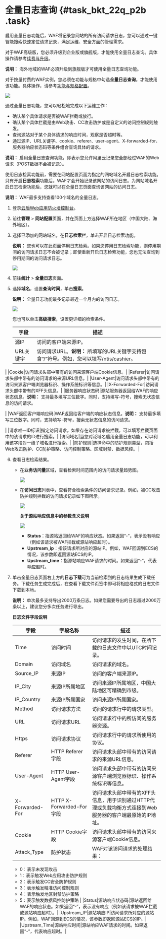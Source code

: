 # 全量日志查询 {#task_bkt_22q_p2b .task}

启用全量日志功能后，WAF将记录您网站的所有访问请求日志，您可以通过一键智能搜索快速定位请求记录，满足运维、安全方面的管理需求。

对于WAF高级版，您必须升级到企业版或旗舰版，才能使用全量日志查询。具体操作请参考[续费与升级](../../../../cn.zh-CN/产品定价/续费与升级.md#)。

**说明：** 海外地域的WAF必须升级到旗舰版才可使用全量日志查询功能。

对于按量付费的WAF实例，您必须在功能与规格中勾选**全量日志查询**，才能使用该功能。具体操作，请参考[功能与规格配置](cn.zh-CN/用户指南/功能与规格配置（按量付费模式）.md#)。

![](http://static-aliyun-doc.oss-cn-hangzhou.aliyuncs.com/assets/img/15575/15398536757806_zh-CN.png)

通过全量日志功能，您可以轻松地完成以下运维工作：

-   确认某个具体请求是否被WAF拦截或放行。
-   确认某个具体拦截是由Web攻击、CC攻击防护或是自定义的访问控制规则触发。
-   查询源站对于某个具体请求的响应时间，观察是否超时等。
-   通过源IP、URL关键字、cookie、referer、user-agent、X-forwarded-for、服务器响应状态码等条件组合查询具体的请求。

**说明：** 启用全量日志查询功能，即表示您允许阿里云记录您全部经过WAF的Web请求（POST数据不会被记录）。

使用日志检索功能前，需要在网站配置页面为指定的网站域名开启日志检索功能。只有开启**日志检索**功能后，WAF才会开始记录该网站的访问日志。为网站域名开启日志检索功能后，您就可以在全量日志页面查询该网站的访问日志。

**说明：** WAF最多支持查看100个域名的全量日志。

1.  登录[云盾Web应用防火墙控制台](https://yundun.console.aliyun.com/?p=waf)。 
2.  前往**管理** \> **网站配置**页面，并在页面上方选择WAF所在地区（中国大陆、海外地区）。 
3.  选择已添加的网站域名，在**日志检索**栏，单击开启日志检索功能。 

    **说明：** 您也可以在此页面停用日志检索。如果您停用日志检索功能，则停用期间的访问请求日志不会被记录；即使重新开启日志检索功能，您也无法查询到停用期间的访问请求日志。

    ![](http://static-aliyun-doc.oss-cn-hangzhou.aliyuncs.com/assets/img/15575/15398536757807_zh-CN.png)

4.  前往**统计** \> **全量日志**页面。 
5.  选择**域名**，设置**查询时间**，单击**搜索**。 

    **说明：** 全量日志功能最多记录最近一个月内的访问日志。

    ![](http://static-aliyun-doc.oss-cn-hangzhou.aliyuncs.com/assets/img/15575/15398536757809_zh-CN.png)

    您也可以单击**高级搜索**，设置更详细的检索条件。

    |字段|描述|
    |--|--|
    |源IP|访问的客户端来源IP。|
    |URL关键字|访问请求URL。**说明：** 所填写的URL关键字支持包含“/”符号。例如，您可以填写/ntis/cashier。

|
    |Cookie|访问请求头部中带有的访问来源客户端Cookie信息。|
    |Referer|访问请求头部中带有的访问请求的来源URL信息。|
    |User-Agent|访问请求头部中带有的访问来源客户端浏览器标识、操作系统标识等信息。|
    |X-Forwarded-For|访问请求头部中带有的XFF头信息。|
    |服务器响应状态码|源站服务器返回给WAF的响应状态信息。**说明：** 支持最多填写三位数字。同时，支持填写-符号，搜索无状态信息的访问请求。

|
    |WAF返回客户端响应码|WAF返回给客户端的响应状态信息。**说明：** 支持最多填写三位数字。同时，支持填写-符号，搜索无状态信息的访问请求。

|
    |请求唯一ID标识|指定访问请求。如果存在访问请求被拦截，可以填写拦截页面中的该请求的ID进行搜索。|
    |访问域名|当您对泛域名启用全量日志功能，可以利用该字段对一级子域名进行搜索。|
    |防护规则|选择命中的防护规则类型，包括Web攻击防护、CC防护策略、访问控制策略、区域封禁、数据风控。|

6.  查看日志检索结果。 
    -   在**业务访问量**区域，查看检索时间范围内的访问请求量趋势图。

        ![](http://static-aliyun-doc.oss-cn-hangzhou.aliyuncs.com/assets/img/15575/15398536767811_zh-CN.png)

    -   在**访问日志**列表中，查看符合检索条件的访问请求记录。例如，被CC攻击防护规则拦截的访问请求记录如下图所示。

        ![](http://static-aliyun-doc.oss-cn-hangzhou.aliyuncs.com/assets/img/15575/15398536767813_zh-CN.png)

        **关于源站响应信息中的参数含义说明**

        ![](http://static-aliyun-doc.oss-cn-hangzhou.aliyuncs.com/assets/img/15575/15398536767814_zh-CN.png)

        -   **Status**：指源站返回给WAF的响应状态。如果返回“-”，表示没有响应（例如该请求被WAF拦截或源站响应超时）。
        -   **Upstream\_ip**：指该请求所对应的源站IP。例如，WAF回源到ECS的情况，该参数即返回源站ECS的IP。
        -   **Upstream\_time**：指源站响应WAF请求的时间。如果返回“-”，代表响应超时。
7.  单击全量日志页面右上方的**日志下载**可为当前检索到的日志结果生成下载任务。下载任务生成完成后，在查看下载文件页签中即可将相应格式的日志文件下载到本地。 

    **说明：** 单次最多支持导出2000万条日志。如果您需要导出的日志超过2000万条以上，建议您分多次任务进行导出。

     **日志文件字段说明**

    |字段|字段名称|描述|
    |--|----|--|
    |Time|访问时间|访问请求的发生时间，在所下载的日志文件中以UTC时间记录。|
    |Domain|访问域名|访问请求的域名。|
    |Source\_IP|来源IP|访问的客户端来源IP。|
    |IP\_City|来源IP所属地区|访问来源IP所属地区，中国大陆地区可精确到市级。|
    |IP\_Country|来源IP所属国家|访问来源IP所属国家。|
    |Method|访问请求方法|访问的请求行中的请求类型。|
    |URL|访问请求URL|访问请求行中的所访问的服务器资源。|
    |Https|访问请求协议|访问请求行中的请求所使用的协议。|
    |Referer|HTTP Referer字段|访问请求头部中带有的访问请求的来源URL信息。|
    |User-Agent|HTTP User-Agent字段|访问请求头部中带有的访问来源客户端浏览器标识、操作系统标识等信息。|
    |X-Forwarded-For|HTTP X-Forwarded-For字段|访问请求头部中带有的XFF头信息，用于识别通过HTTP代理或负载均衡方式连接到Web服务器的客户端最原始的IP地址。|
    |Cookie|HTTP Cookie字段|访问请求头部中带有的访问来源客户端Cookie信息。|
    |Attack\_Type|防护状态| WAF对该访问请求的处理结果：

    -   0：表示未发现攻击
    -   1：表示触发Web应用攻击防护规则
    -   2：表示触发CC安全防护规则
    -   3：表示触发精准访问控制规则
    -   4：表示触发地区封禁防护策略
    -   5：表示触发数据风控防护策略
 |
    |Status|源站响应状态码|源站返回给WAF的响应状态。如果返回“-”，表示没有响应（例如该请求被WAF拦截或源站响应超时）。|
    |Upstream\_IP|源站响应IP|访问请求所对应的源站IP。例如，WAF回源到ECS的情况，该参数即返回源站ECS的IP。|
    |Upstream\_Time|源站响应时间|源站响应WAF请求的时间。如果返回“-”，代表响应超时。|


